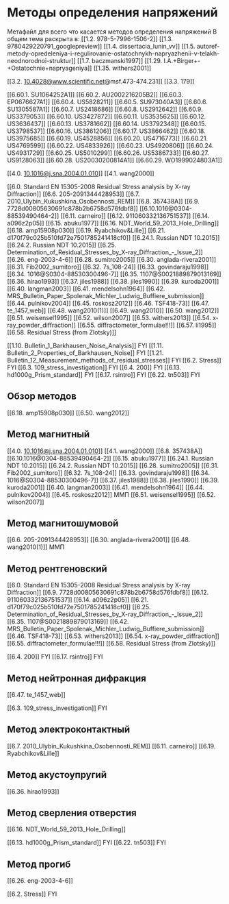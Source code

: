 # Методы определения напряжений
Метафайл для всего что касается методов определения напряжений
В общем тема раскрыта в:
[[1.2. 978-5-7996-1506-2]]
[[1.3. 9780429220791_googlepreview]]
[[1.4. dissertacia_lunin_vv]]
[[1.5. autoref-metody-opredeleniya-i-regulirovanie-ostatochnykh-napryazhenii-v-telakh-neodnorodnoi-struktur]]
[[1.7. baczmanski1997]]
[[1.29. I.A.+Birger+-+Ostatochnie+napryageniya]]
[[1.35. withers2001]]

[[3.2. 10.4028@www.scientific.net@msf.473-474.231]]
[[3.3. 179]]

[[6.60.1. SU1064252A1]]
[[6.60.2. AU2002216205B2]]
[[6.60.3. EP0676627A1]]
[[6.60.4. US5828211]]
[[6.60.5. SU973040A3]]
[[6.60.6. SU1305587A1]]
[[6.60.7. US2418686]]
[[6.60.8. US2912642]]
[[6.60.9. US3379053]]
[[6.60.10. US3427872]]
[[6.60.11. US3535625]]
[[6.60.12. US3636437]]
[[6.60.13. US3781662]]
[[6.60.14. US3792348]]
[[6.60.15. US3798537]]
[[6.60.16. US3861206]]
[[6.60.17. US3866462]]
[[6.60.18. US3975685]]
[[6.60.19. US4528856]]
[[6.60.20. US4716773]]
[[6.60.21. US4769599]]
[[6.60.22. US4833926]]
[[6.60.23. US4920806]]
[[6.60.24. US4931729]]
[[6.60.25. US5010299]]
[[6.60.26. US5386733]]
[[6.60.27. US9128063]]
[[6.60.28. US20030200814A1]]
[[6.60.29. WO1999024803A1]]

[[4.0. 10.1016@j.sna.2004.01.010]]
[[4.1. wang2000]]

[[6.0. Standard EN 15305-2008 Residual Stress analysis by X-ray Diffraction]]
[[6.6. 205-2091344428953]]
[[6.7. 2010_Ulybin_Kukushkina_Osobennosti_REM]]
[[6.8. 357438A]]
[[6.9. 7728d00805630691c878b2b6758d576fdbf8]]
[[6.10.1016@0304-88539490464-2]]
[[6.11. carneiro]]
[[6.12. 911060332136751537]]
[[6.14. a096z2p05]]
[[6.15. abuku1977]]
[[6.16. NDT_World_59_2013_Hole_Drilling]]
[[6.18. amp15908p030]]
[[6.19. Ryabchikov&Lille]]
[[6.21. d170f79c025b510fd72e7501785241418cf0]]
[[6.24.1. Russian NDT 10.2015]]
[[6.24.2. Russian NDT 10.2015]]
[[6.25. Determination_of_Residual_Stresses_by_X-ray_Diffraction_-_Issue_2]]
[[6.26. eng-2003-4-6]]
[[6.28. sumitro2005]]
[[6.30. anglada-rivera2001]]
[[6.31. Fib2002_sumitoro]]
[[6.32. 7s_108-24]]
[[6.33. govindaraju1998]]
[[6.34. 1016@S0304-88530300496-7]]
[[6.35. 1107@S0021889879013169]]
[[6.36. hirao1993]]
[[6.37. jiles1988]]
[[6.38. jiles1990]]
[[6.39. kuroda2001]]
[[6.40. langman2003]]
[[6.41. mendelsohn1964]]
[[6.42. MRS_Bulletin_Paper_Spolenak_Michler_Ludwig_Buffiere_submission]]
[[6.44. pulnikov2004]]
[[6.45. roskosz2012]]
[[6.46. TSF418-73]]
[[6.47. te_1457_web]]
[[6.48. wang2010(1)]]
[[6.49. wang2010]]
[[6.50. wang2012]]
[[6.51. weisensel1995]]
[[6.52. wilson2007]]
[[6.53. withers2013]]
[[6.54. x-ray_powder_diffraction]]
[[6.55. diffractometer_formulae!!!]]
[[6.57. li1995]]
[[6.58. Residual Stress (from Zlotsky)]]

[[1.10. Bulletin_1_Barkhausen_Noise_Analysis]] FYI
[[1.11. Bulletin_2_Properties_of_Barkhausen_Noise]] FYI
[[1.21. Bulletin_12_Measurement_methods_of_residual_stresses]] FYI
[[6.2. Stress]] FYI
[[6.3. 109_stress_investigation]] FYI
[[6.4. 200]] FYI
[[6.13. hd1000g_Prism_standard]] FYI
[[6.17. rsintro]] FYI
[[6.22. tn503]] FYI

## Обзор методов
[[6.18. amp15908p030]]
[[6.50. wang2012]]


## Метод магнитный
[[4.0. 10.1016@j.sna.2004.01.010]]
[[4.1. wang2000]]
[[6.8. 357438A]]
[[6.10.1016@0304-88539490464-2]]
[[6.15. abuku1977]]
[[6.24.1. Russian NDT 10.2015]]
[[6.24.2. Russian NDT 10.2015]]
[[6.28. sumitro2005]]
[[6.31. Fib2002_sumitoro]]
[[6.32. 7s_108-24]]
[[6.33. govindaraju1998]]
[[6.34. 1016@S0304-88530300496-7]]
[[6.37. jiles1988]]
[[6.38. jiles1990]]
[[6.39. kuroda2001]]
[[6.40. langman2003]]
[[6.41. mendelsohn1964]]
[[6.44. pulnikov2004]]
[[6.45. roskosz2012]] ММП
[[6.51. weisensel1995]]
[[6.52. wilson2007]]


## Метод магнитошумовой
[[6.6. 205-2091344428953]]
[[6.30. anglada-rivera2001]]
[[6.48. wang2010(1)]]  ММП


## Метод рентгеновский
[[6.0. Standard EN 15305-2008 Residual Stress analysis by X-ray Diffraction]]
[[6.9. 7728d00805630691c878b2b6758d576fdbf8]]
[[6.12. 911060332136751537]]
[[6.14. a096z2p05]]
[[6.21. d170f79c025b510fd72e7501785241418cf0]]
[[6.25. Determination_of_Residual_Stresses_by_X-ray_Diffraction_-_Issue_2]]
[[6.35. 1107@S0021889879013169]]
[[6.42. MRS_Bulletin_Paper_Spolenak_Michler_Ludwig_Buffiere_submission]]
[[6.46. TSF418-73]]
[[6.53. withers2013]]
[[6.54. x-ray_powder_diffraction]]
[[6.55. diffractometer_formulae!!!]]
[[6.58. Residual Stress (from Zlotsky)]]

[[6.4. 200]] FYI
[[6.17. rsintro]] FYI


## Метод нейтронная дифракция
[[6.47. te_1457_web]]

[[6.3. 109_stress_investigation]] FYI


## Метод электроконтактный
[[6.7. 2010_Ulybin_Kukushkina_Osobennosti_REM]]
[[6.11. carneiro]]
[[6.19. Ryabchikov&Lille]]


## Метод акустоупругий
[[6.36. hirao1993]]


## Метод сверления отверстия
[[6.16. NDT_World_59_2013_Hole_Drilling]]

[[6.13. hd1000g_Prism_standard]] FYI
[[6.22. tn503]] FYI


## Метод прогиб
[[6.26. eng-2003-4-6]]

[[6.2. Stress]] FYI